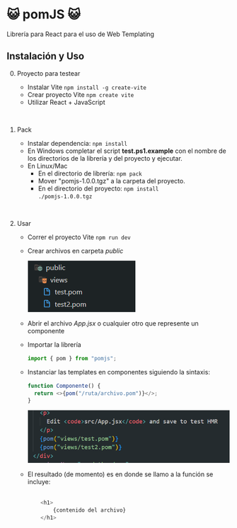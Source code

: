 # 😺 pomJS 😺

Librería para React para el uso de Web Templating

## Instalación y Uso

0. Proyecto para testear

   - Instalar Vite
     <code>npm install -g create-vite</code>
   - Crear proyecto Vite
     <code>npm create vite</code>
   - Utilizar React + JavaScript

<br>

1. Pack

   - Instalar dependencia:
     <code>npm install</code>
   - En Windows completar el script <b>test.ps1.example</b> con el nombre de los directorios de la librería y del proyecto y ejecutar.
   - En Linux/Mac
     - En el directorio de librería:
       <code>npm pack</code>
     - Mover "pomjs-1.0.0.tgz" a la carpeta del proyecto.
     - En el directorio del proyecto:
       <code>npm install ./pomjs-1.0.0.tgz</code>

<br>

2.  Usar

    - Correr el proyecto Vite
      <code>npm run dev</code>
    - Crear archivos en carpeta <i>public</i>

      ![Alt text](readme/image.png)

    - Abrir el archivo <i>App.jsx</i> o cualquier otro que represente un componente

    - Importar la librería

      ```js
      import { pom } from "pomjs";
      ```

    - Instanciar las templates en componentes siguiendo la sintaxis:

      ```js
      function Componente() {
        return <>{pom("/ruta/archivo.pom")}</>;
      }
      ```

      ![Alt text](readme/image-1.png)

    - El resultado (de momento) es en donde se llamo a la función se incluye:

      ```js

          <h1>
              {contenido del archivo}
          </h1>

      ```
